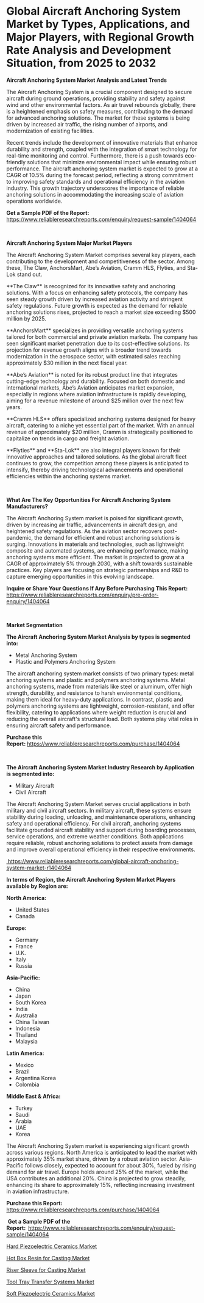 <p><h1>Global Aircraft Anchoring System Market by Types, Applications, and Major Players, with Regional Growth Rate Analysis and Development Situation, from 2025 to 2032</h1></p><p><strong>Aircraft Anchoring System Market Analysis and Latest Trends</strong></p>
<p><p>The Aircraft Anchoring System is a crucial component designed to secure aircraft during ground operations, providing stability and safety against wind and other environmental factors. As air travel rebounds globally, there is a heightened emphasis on safety measures, contributing to the demand for advanced anchoring solutions. The market for these systems is being driven by increased air traffic, the rising number of airports, and modernization of existing facilities.</p><p>Recent trends include the development of innovative materials that enhance durability and strength, coupled with the integration of smart technology for real-time monitoring and control. Furthermore, there is a push towards eco-friendly solutions that minimize environmental impact while ensuring robust performance. The aircraft anchoring system market is expected to grow at a CAGR of 10.5% during the forecast period, reflecting a strong commitment to improving safety standards and operational efficiency in the aviation industry. This growth trajectory underscores the importance of reliable anchoring solutions in accommodating the increasing scale of aviation operations worldwide.</p></p>
<p><strong>Get a Sample PDF of the Report:&nbsp;</strong> <a href="https://www.reliableresearchreports.com/enquiry/request-sample/1404064?utm_campaign=13&utm_medium=2&utm_source=Github&utm_content=ia&utm_term=13012025&utm_id=aircraft-anchoring-system">https://www.reliableresearchreports.com/enquiry/request-sample/1404064</a></p>
<p>&nbsp;</p>
<p><strong>Aircraft Anchoring System Major Market Players</strong></p>
<p><p>The Aircraft Anchoring System Market comprises several key players, each contributing to the development and competitiveness of the sector. Among these, The Claw, AnchorsMart, Abe’s Aviation, Cramm HLS, Flyties, and Sta-Lok stand out.</p><p>**The Claw** is recognized for its innovative safety and anchoring solutions. With a focus on enhancing safety protocols, the company has seen steady growth driven by increased aviation activity and stringent safety regulations. Future growth is expected as the demand for reliable anchoring solutions rises, projected to reach a market size exceeding $500 million by 2025.</p><p>**AnchorsMart** specializes in providing versatile anchoring systems tailored for both commercial and private aviation markets. The company has seen significant market penetration due to its cost-effective solutions. Its projection for revenue growth aligns with a broader trend towards modernization in the aerospace sector, with estimated sales reaching approximately $30 million in the next fiscal year.</p><p>**Abe’s Aviation** is noted for its robust product line that integrates cutting-edge technology and durability. Focused on both domestic and international markets, Abe’s Aviation anticipates market expansion, especially in regions where aviation infrastructure is rapidly developing, aiming for a revenue milestone of around $25 million over the next few years.</p><p>**Cramm HLS** offers specialized anchoring systems designed for heavy aircraft, catering to a niche yet essential part of the market. With an annual revenue of approximately $20 million, Cramm is strategically positioned to capitalize on trends in cargo and freight aviation.</p><p>**Flyties** and **Sta-Lok** are also integral players known for their innovative approaches and tailored solutions. As the global aircraft fleet continues to grow, the competition among these players is anticipated to intensify, thereby driving technological advancements and operational efficiencies within the anchoring systems market.</p></p>
<p>&nbsp;</p>
<p><strong>What Are The Key Opportunities For Aircraft Anchoring System Manufacturers?</strong></p>
<p><p>The Aircraft Anchoring System market is poised for significant growth, driven by increasing air traffic, advancements in aircraft design, and heightened safety regulations. As the aviation sector recovers post-pandemic, the demand for efficient and robust anchoring solutions is surging. Innovations in materials and technologies, such as lightweight composite and automated systems, are enhancing performance, making anchoring systems more efficient. The market is projected to grow at a CAGR of approximately 5% through 2030, with a shift towards sustainable practices. Key players are focusing on strategic partnerships and R&D to capture emerging opportunities in this evolving landscape.</p></p>
<p><strong>Inquire or Share Your Questions If Any Before Purchasing This Report:</strong> <a href="https://www.reliableresearchreports.com/enquiry/pre-order-enquiry/1404064?utm_campaign=13&utm_medium=2&utm_source=Github&utm_content=ia&utm_term=13012025&utm_id=aircraft-anchoring-system">https://www.reliableresearchreports.com/enquiry/pre-order-enquiry/1404064</a></p>
<p>&nbsp;</p>
<p><strong>Market Segmentation</strong></p>
<p><strong>The Aircraft Anchoring System Market Analysis by types is segmented into:</strong></p>
<p><ul><li>Metal Anchoring System</li><li>Plastic and Polymers Anchoring System</li></ul></p>
<p><p>The aircraft anchoring system market consists of two primary types: metal anchoring systems and plastic and polymers anchoring systems. Metal anchoring systems, made from materials like steel or aluminum, offer high strength, durability, and resistance to harsh environmental conditions, making them ideal for heavy-duty applications. In contrast, plastic and polymers anchoring systems are lightweight, corrosion-resistant, and offer flexibility, catering to applications where weight reduction is crucial and reducing the overall aircraft's structural load. Both systems play vital roles in ensuring aircraft safety and performance.</p></p>
<p><strong>Purchase this Report:&nbsp;</strong><a href="https://www.reliableresearchreports.com/purchase/1404064?utm_campaign=13&utm_medium=2&utm_source=Github&utm_content=ia&utm_term=13012025&utm_id=aircraft-anchoring-system">https://www.reliableresearchreports.com/purchase/1404064</a></p>
<p>&nbsp;</p>
<p><strong>The Aircraft Anchoring System Market Industry Research by Application is segmented into:</strong></p>
<p><ul><li>Military Aircraft</li><li>Civil Aircraft</li></ul></p>
<p><p>The Aircraft Anchoring System Market serves crucial applications in both military and civil aircraft sectors. In military aircraft, these systems ensure stability during loading, unloading, and maintenance operations, enhancing safety and operational efficiency. For civil aircraft, anchoring systems facilitate grounded aircraft stability and support during boarding processes, service operations, and extreme weather conditions. Both applications require reliable, robust anchoring solutions to protect assets from damage and improve overall operational efficiency in their respective environments.</p></p>
<p><a href="https://www.reliableresearchreports.com/global-aircraft-anchoring-system-market-r1404064?utm_campaign=13&utm_medium=2&utm_source=Github&utm_content=ia&utm_term=13012025&utm_id=aircraft-anchoring-system">&nbsp;https://www.reliableresearchreports.com/global-aircraft-anchoring-system-market-r1404064</a></p>
<p><strong>In terms of Region, the Aircraft Anchoring System Market Players available by Region are:</strong></p>
<p>
    <p> <strong> North America: </strong>
        <ul>
            <li>United States</li>
            <li>Canada</li>
        </ul>
        </p> 
    <p> <strong> Europe: </strong>
        <ul>
            <li>Germany</li>
            <li>France</li>
            <li>U.K.</li>
            <li>Italy</li>
            <li>Russia</li>
        </ul>
        </p> 
    <p> <strong> Asia-Pacific: </strong>
        <ul>
            <li>China</li>
            <li>Japan</li>
            <li>South Korea</li>
            <li>India</li>
            <li>Australia</li>
            <li>China Taiwan</li>
            <li>Indonesia</li>
            <li>Thailand</li>
            <li>Malaysia</li>
        </ul>
        </p> 
    <p> <strong> Latin America: </strong>
        <ul>
            <li>Mexico</li>
            <li>Brazil</li>
            <li>Argentina Korea</li>
            <li>Colombia</li>
        </ul>
        </p> 
    <p> <strong> Middle East & Africa: </strong>
        <ul>
            <li>Turkey</li>
            <li>Saudi</li>
            <li>Arabia</li>
            <li>UAE</li>
            <li>Korea</li>
        </ul>
    </p>
    </p>
<p><p>The Aircraft Anchoring System market is experiencing significant growth across various regions. North America is anticipated to lead the market with approximately 35% market share, driven by a robust aviation sector. Asia-Pacific follows closely, expected to account for about 30%, fueled by rising demand for air travel. Europe holds around 25% of the market, while the USA contributes an additional 20%. China is projected to grow steadily, enhancing its share to approximately 15%, reflecting increasing investment in aviation infrastructure.</p></p>
<p><strong>Purchase this Report: </strong><a href="https://www.reliableresearchreports.com/purchase/1404064?utm_campaign=13&utm_medium=2&utm_source=Github&utm_content=ia&utm_term=13012025&utm_id=aircraft-anchoring-system">https://www.reliableresearchreports.com/purchase/1404064</a></p>
<p>&nbsp;<strong>Get a Sample PDF of the Report:&nbsp;&nbsp;</strong><a href="https://www.reliableresearchreports.com/enquiry/request-sample/1404064?utm_campaign=13&utm_medium=2&utm_source=Github&utm_content=ia&utm_term=13012025&utm_id=aircraft-anchoring-system">https://www.reliableresearchreports.com/enquiry/request-sample/1404064</a></p>
<p><strong></strong></p>
<p><p><a href="https://github.com/suleimannichelle7/Market-Research-Report-List-1/blob/main/hard-piezoelectric-ceramics-market.md?utm_campaign=13&utm_medium=2&utm_source=Github&utm_content=ia&utm_term=13012025&utm_id=aircraft-anchoring-system">Hard Piezoelectric Ceramics Market</a></p><p><a href="https://github.com/MarciaRunte/Market-Research-Report-List-1/blob/main/hot-box-resin-for-casting-market.md?utm_campaign=13&utm_medium=2&utm_source=Github&utm_content=ia&utm_term=13012025&utm_id=aircraft-anchoring-system">Hot Box Resin for Casting Market</a></p><p><a href="https://github.com/MariaWashington76/Market-Research-Report-List-1/blob/main/riser-sleeve-for-casting-market.md?utm_campaign=13&utm_medium=2&utm_source=Github&utm_content=ia&utm_term=13012025&utm_id=aircraft-anchoring-system">Riser Sleeve for Casting Market</a></p><p><a href="https://github.com/krinerstormy331/Market-Research-Report-List-1/blob/main/tool-tray-transfer-systems-market.md?utm_campaign=13&utm_medium=2&utm_source=Github&utm_content=ia&utm_term=13012025&utm_id=aircraft-anchoring-system">Tool Tray Transfer Systems Market</a></p><p><a href="https://github.com/rosamariarocque98/Market-Research-Report-List-1/blob/main/soft-piezoelectric-ceramics-market.md?utm_campaign=13&utm_medium=2&utm_source=Github&utm_content=ia&utm_term=13012025&utm_id=aircraft-anchoring-system">Soft Piezoelectric Ceramics Market</a></p></p>